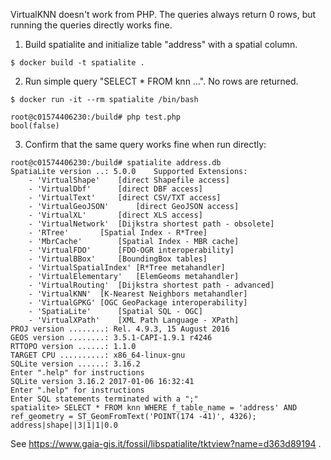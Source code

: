 VirtualKNN doesn't work from PHP.  The queries always return 0 rows, but running the queries directly works fine.

1. Build spatialite and initialize table "address" with a spatial column.

```
$ docker build -t spatialite .
```

2. Run simple query "SELECT * FROM knn ...".  No rows are returned.

```
$ docker run -it --rm spatialite /bin/bash

root@c01574406230:/build# php test.php
bool(false)
```

3. Confirm that the same query works fine when run directly:

```
root@c01574406230:/build# spatialite address.db
SpatiaLite version ..: 5.0.0	Supported Extensions:
	- 'VirtualShape'	[direct Shapefile access]
	- 'VirtualDbf'		[direct DBF access]
	- 'VirtualText'		[direct CSV/TXT access]
	- 'VirtualGeoJSON'		[direct GeoJSON access]
	- 'VirtualXL'		[direct XLS access]
	- 'VirtualNetwork'	[Dijkstra shortest path - obsolete]
	- 'RTree'		[Spatial Index - R*Tree]
	- 'MbrCache'		[Spatial Index - MBR cache]
	- 'VirtualFDO'		[FDO-OGR interoperability]
	- 'VirtualBBox'		[BoundingBox tables]
	- 'VirtualSpatialIndex'	[R*Tree metahandler]
	- 'VirtualElementary'	[ElemGeoms metahandler]
	- 'VirtualRouting'	[Dijkstra shortest path - advanced]
	- 'VirtualKNN'	[K-Nearest Neighbors metahandler]
	- 'VirtualGPKG'	[OGC GeoPackage interoperability]
	- 'SpatiaLite'		[Spatial SQL - OGC]
	- 'VirtualXPath'	[XML Path Language - XPath]
PROJ version ........: Rel. 4.9.3, 15 August 2016
GEOS version ........: 3.5.1-CAPI-1.9.1 r4246
RTTOPO version ......: 1.1.0
TARGET CPU ..........: x86_64-linux-gnu
SQLite version ......: 3.16.2
Enter ".help" for instructions
SQLite version 3.16.2 2017-01-06 16:32:41
Enter ".help" for instructions
Enter SQL statements terminated with a ";"
spatialite> SELECT * FROM knn WHERE f_table_name = 'address' AND ref_geometry = ST_GeomFromText('POINT(174 -41)', 4326);
address|shape||3|1|1|0.0
```

See https://www.gaia-gis.it/fossil/libspatialite/tktview?name=d363d89194 .
